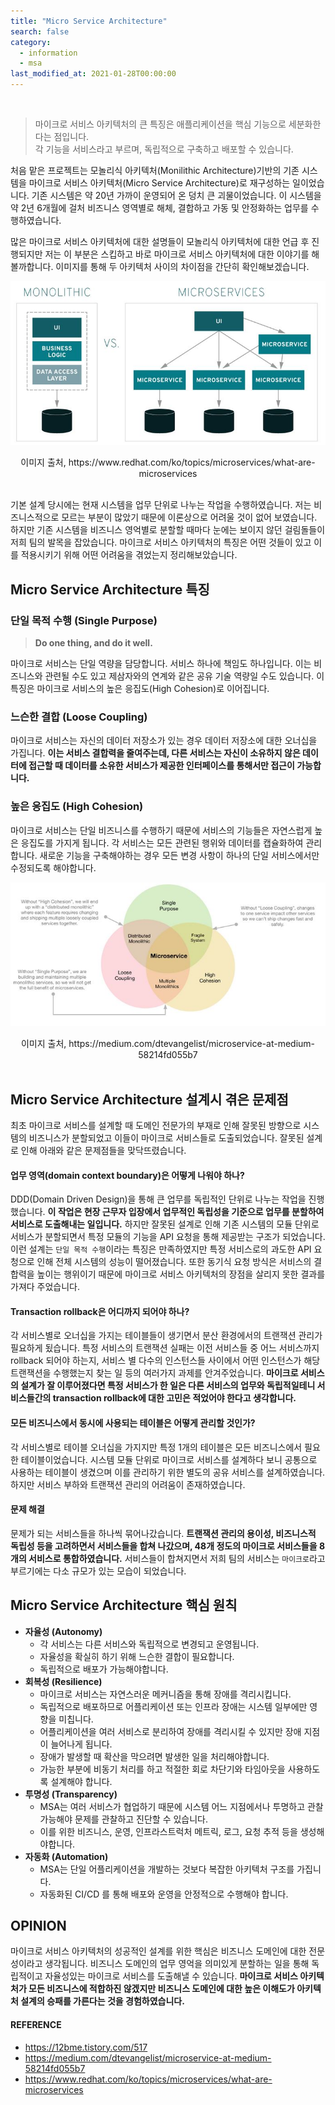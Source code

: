 ```yaml
---
title: "Micro Service Architecture"
search: false
category:
  - information
  - msa
last_modified_at: 2021-01-28T00:00:00
---
```


<br>

> 마이크로 서비스 아키텍처의 큰 특징은 애플리케이션을 핵심 기능으로 세분화한다는 점입니다.<br>
> 각 기능을 서비스라고 부르며, 독립적으로 구축하고 배포할 수 있습니다.

처음 맡은 프로젝트는 모놀리식 아키텍처(Monilithic Architecture)기반의 기존 시스템을 마이크로 서비스 아키텍처(Micro Service Architecture)로 재구성하는 일이었습니다. 
기존 시스템은 약 20년 가까이 운영되어 온 덩치 큰 괴물이었습니다. 
이 시스템을 약 2년 6개월에 걸처 비즈니스 영역별로 해체, 결합하고 가동 및 안정화하는 업무를 수행하였습니다. 

많은 마이크로 서비스 아키텍처에 대한 설명들이 모놀리식 아키텍처에 대한 언급 후 진행되지만 저는 이 부분은 스킵하고 바로 마이크로 서비스 아키텍처에 대한 이야기를 해볼까합니다. 
이미지를 통해 두 아키텍처 사이의 차이점을 간단히 확인해보겠습니다.

<p align="center"><img src="/images/microservice-architecture-1.JPG"/></p>
<center>이미지 출처, https://www.redhat.com/ko/topics/microservices/what-are-microservices</center><br>

기본 설계 당시에는 현재 시스템을 업무 단위로 나누는 작업을 수행하였습니다. 
저는 비즈니스적으로 모르는 부분이 많았기 때문에 이론상으로 어려울 것이 없어 보였습니다. 
하지만 기존 시스템을 비즈니스 영억별로 분할할 때마다 눈에는 보이지 않던 걸림돌들이 저희 팀의 발목을 잡았습니다. 
마이크로 서비스 아키텍처의 특징은 어떤 것들이 있고 이를 적용시키기 위해 어떤 어려움을 겪었는지 정리해보았습니다. 

## Micro Service Architecture 특징
### 단일 목적 수행 (Single Purpose)
> **Do one thing, and do it well.**

마이크로 서비스는 단일 역량을 담당합니다. 서비스 하나에 책임도 하나입니다. 이는 비즈니스와 관련될 수도 있고 제삼자와의 연계와 같은 공유 기술 역량일 수도 있습니다. 
이 특징은 마이크로 서비스의 높은 응집도(High Cohesion)로 이어집니다.

### 느슨한 결합 (Loose Coupling)
마이크로 서비스는 자신의 데이터 저장소가 있는 경우 데이터 저장소에 대한 오너십을 가집니다. 
**이는 서비스 결합력을 줄여주는데, 다른 서비스는 자신이 소유하지 않은 데이터에 접근할 때 데이터를 소유한 서비스가 제공한 인터페이스를 통해서만 접근이 가능합니다.**

### 높은 응집도 (High Cohesion)
마이크로 서비스는 단일 비즈니스를 수행하기 때문에 서비스의 기능들은 자연스럽게 높은 응집도를 가지게 됩니다. 
각 서비스는 모든 관련된 행위와 데이터를 캡슐화하여 관리합니다. 
새로운 기능을 구축해야하는 경우 모든 변경 사항이 하나의 단일 서비스에서만 수정되도록 해야합니다. 

<p align="center"><img src="/images/microservice-architecture-2.JPG"></p>
<center>이미지 출처, https://medium.com/dtevangelist/microservice-at-medium-58214fd055b7</center><br>

## Micro Service Architecture 설계시 겪은 문제점
최초 마이크로 서비스를 설계할 때 도메인 전문가의 부재로 인해 잘못된 방향으로 시스템의 비즈니스가 분할되었고 이들이 마이크로 서비스들로 도출되었습니다.
잘못된 설계로 인해 아래와 같은 문제점들을 맞닥뜨렸습니다. 

#### 업무 영역(domain context boundary)은 어떻게 나워야 하나?
DDD(Domain Driven Design)을 통해 큰 업무를 독립적인 단위로 나누는 작업을 진행했습니다. 
**이 작업은 현장 근무자 입장에서 업무적인 독립성을 기준으로 업무를 분할하여 서비스로 도출해내는 일입니다.**
하지만 잘못된 설계로 인해 기존 시스템의 모듈 단위로 서비스가 분할되면서 특정 모듈의 기능을 API 요청을 통해 제공받는 구조가 되었습니다. 
이런 설계는 `단일 목적 수행`이라는 특징은 만족하였지만 특정 서비스로의 과도한 API 요청으로 인해 전체 시스템의 성능이 떨어졌습니다.
또한 동기식 요청 방식은 서비스의 결합력을 높이는 행위이기 때문에 마이크로 서비스 아키텍처의 장점을 살리지 못한 결과를 가져다 주었습니다. 

#### Transaction rollback은 어디까지 되어야 하나?
각 서비스별로 오너십을 가지는 테이블들이 생기면서 분산 환경에서의 트랜잭션 관리가 필요하게 됬습니다. 
특정 서비스의 트랜잭션 실패는 이전 서비스들 중 어느 서비스까지 rollback 되어야 하는지, 
서비스 별 다수의 인스턴스들 사이에서 어떤 인스턴스가 해당 트랜잭션을 수행했는지 찾는 일 등의 여러가지 과제를 안겨주었습니다. 
**마이크로 서비스의 설계가 잘 이루어졌다면 특정 서비스가 한 일은 다른 서비스의 업무와 독립적일테니 서비스들간의 transaction rollback에 대한 고민은 적었어야 한다고 생각합니다.** 

#### 모든 비즈니스에서 동시에 사용되는 테이블은 어떻게 관리할 것인가?
각 서비스별로 테이블 오너십을 가지지만 특정 1개의 테이블은 모든 비즈니스에서 필요한 테이블이었습니다. 
시스템 모듈 단위로 마이크로 서비스를 설계하다 보니 공통으로 사용하는 테이블이 생겼으며 이를 관리하기 위한 별도의 공유 서비스를 설계하였습니다. 
하지만 서비스 부하와 트랜잭션 관리의 어려움이 존재하였습니다.

#### 문제 해결
문제가 되는 서비스들을 하나씩 묶어나갔습니다. 
**트랜잭션 관리의 용이성, 비즈니스적 독립성 등을 고려하면서 서비스들을 합쳐 나갔으며, 48개 정도의 마이크로 서비스들을 8개의 서비스로 통합하였습니다.** 
서비스들이 합쳐지면서 저희 팀의 서비스는 `마이크로`라고 부르기에는 다소 규모가 있는 모습이 되었습니다.

## Micro Service Architecture 핵심 원칙
- **자율성 (Autonomy)**
  - 각 서비스는 다른 서비스와 독립적으로 변경되고 운영됩니다.
  - 자율성을 확실히 하기 위해 느슨한 결합이 필요합니다.
  - 독립적으로 배포가 가능해야합니다.
- **회복성 (Resilience)**
  - 마이크로 서비스는 자연스러운 메커니즘을 통해 장애를 격리시킵니다.
  - 독립적으로 배포하므로 어플리케이션 또는 인프라 장애는 시스템 일부에만 영향을 미칩니다.
  - 어플리케이션을 여러 서비스로 분리하여 장애를 격리시킬 수 있지만 장애 지점이 늘어나게 됩니다.
  - 장애가 발생할 때 확산을 막으려면 발생한 일을 처리해야합니다.
  - 가능한 부분에 비동기 처리를 하고 적절한 회로 차단기와 타임아웃을 사용하도록 설계해야 합니다.
- **투명성 (Transparency)**
  - MSA는 여러 서비스가 협업하기 때문에 시스템 어느 지점에서나 투명하고 관찰 가능해야 문제를 관찰하고 진단할 수 있습니다.
  - 이를 위한 비즈니스, 운영, 인프라스트럭처 메트릭, 로그, 요청 추적 등을 생성해야합니다.
- **자동화 (Automation)**
  - MSA는 단일 어플리케이션을 개발하는 것보다 복잡한 아키텍처 구조를 가집니다.
  - 자동화된 CI/CD 를 통해 배포와 운영을 안정적으로 수행해야 합니다.

## OPINION
마이크로 서비스 아키텍처의 성공적인 설계를 위한 핵심은 비즈니스 도메인에 대한 전문성이라고 생각됩니다. 
비즈니스 도메인의 업무 영억을 의미있게 분할하는 일을 통해 독립적이고 자율성있는 마이크로 서비스를 도출해낼 수 있습니다. 
**마이크로 서비스 아키텍처가 모든 비즈니스에 적합하진 않겠지만 비즈니스 도메인에 대한 높은 이해도가 아키텍처 설계의 승패를 가른다는 것을 경험하였습니다.**

#### REFERENCE
- <https://12bme.tistory.com/517>
- <https://medium.com/dtevangelist/microservice-at-medium-58214fd055b7>
- <https://www.redhat.com/ko/topics/microservices/what-are-microservices>